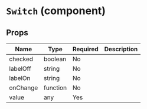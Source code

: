 `Switch` (component)
====================



Props
-----

Name | Type | Required | Description
-----|------|----------|------------
checked|boolean|No|
labelOff|string|No|
labelOn|string|No|
onChange|function|No|
value|any|Yes|